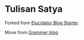 # Tulisan Satya

Forked from [Elucidator Blog Starter](https://github.com/satyawikananda/elucidator-blog-starter).

Move from [Grammer blog](https://grammer-blog.vercel.app/)

